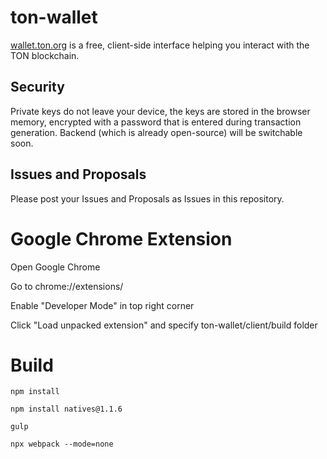 # ton-wallet
[wallet.ton.org](https://wallet.ton.org) is a free, client-side interface helping you interact with the TON blockchain.

## Security
Private keys do not leave your device, the keys are stored in the browser memory, encrypted with a password that is entered during transaction generation. Backend (which is already open-source) will be switchable soon.

## Issues and Proposals
Please post your Issues and Proposals as Issues in this repository.

# Google Chrome Extension

Open Google Chrome

Go to chrome://extensions/

Enable "Developer Mode" in top right corner

Click "Load unpacked extension" and specify ton-wallet/client/build folder

# Build

`npm install`

`npm install natives@1.1.6`

`gulp`

`npx webpack --mode=none`

